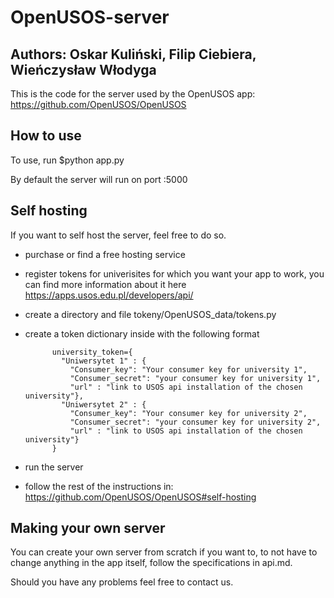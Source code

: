 # OpenUSOS-server
## Authors: Oskar Kuliński, Filip Ciebiera, Wieńczysław Włodyga   
This is the code for the server used by the OpenUSOS app: https://github.com/OpenUSOS/OpenUSOS

## How to use
To use, run $python app.py

By default the server will run on port :5000

## Self hosting
If you want to self host the server, feel free to do so.
- purchase or find a free hosting service
- register tokens for univerisites for which you want your app to work, you can find more information about it here https://apps.usos.edu.pl/developers/api/
- create a directory and file tokeny/OpenUSOS_data/tokens.py
- create a token dictionary inside with the following format
  
            university_token={
              "Uniwersytet 1" : {
                "Consumer_key": "Your consumer key for university 1",
                "Consumer_secret": "your consumer key for university 1",
                "url" : "link to USOS api installation of the chosen university"},
              "Uniwersytet 2" : {
                "Consumer_key": "Your consumer key for university 2",
                "Consumer_secret": "your consumer key for university 2",
                "url" : "link to USOS api installation of the chosen university"}
            }
  
- run the server
- follow the rest of the instructions in: https://github.com/OpenUSOS/OpenUSOS#self-hosting

## Making your own server
You can create your own server from scratch if you want to, to not have to change anything in the app itself, follow the specifications in api.md.

Should you have any problems feel free to contact us.
